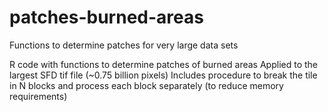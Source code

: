 # patches-burned-areas
Functions to determine patches for very large data sets

R code with functions to determine patches of burned areas
Applied to the largest SFD tif file (~0.75 billion pixels)
Includes procedure to break the tile in N blocks and process each block separately (to reduce memory requirements)
